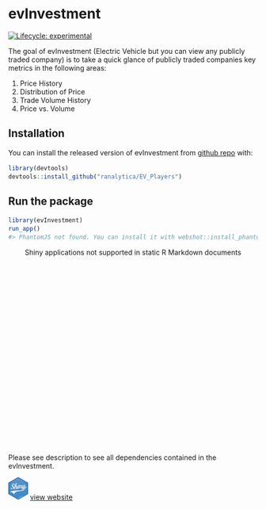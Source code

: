 
<!-- README.md is generated from README.Rmd. Please edit that file -->

# evInvestment

<!-- badges: start -->

[![Lifecycle:
experimental](https://img.shields.io/badge/lifecycle-experimental-orange.svg)](https://www.tidyverse.org/lifecycle/#experimental)
<!-- badges: end -->

The goal of evInvestment (Electric Vehicle but you can view any publicly
traded company) is to take a quick glance of publicly traded companies
key metrics in the following areas:

1.  Price History
2.  Distribution of Price
3.  Trade Volume History
4.  Price vs. Volume

## Installation

You can install the released version of evInvestment from [github
repo](https://github.com/ranalytica/EV_Players) with:

``` r
library(devtools)
devtools::install_github("ranalytica/EV_Players")
```

## Run the package

``` r
library(evInvestment)
run_app()
#> PhantomJS not found. You can install it with webshot::install_phantomjs(). If it is installed, please make sure the phantomjs executable can be found via the PATH variable.
```

<!--html_preserve-->

<div class="muted well" style="width: 100% ; height: 400px ; text-align: center; box-sizing: border-box; -moz-box-sizing: border-box; -webkit-box-sizing: border-box;">

Shiny applications not supported in static R Markdown documents

</div>

<!--/html_preserve-->

Please see description to see all dependencies contained in the
evInvestment.

![Shiny Site](./shiny.png) [view
website](https://ranalytica.shinyapps.io/evInvestment/)
